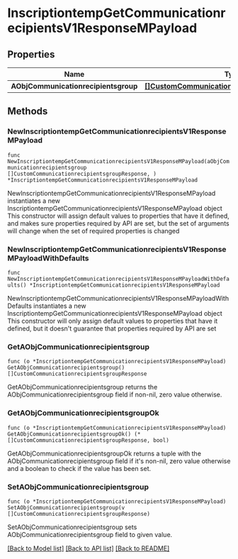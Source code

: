 # InscriptiontempGetCommunicationrecipientsV1ResponseMPayload

## Properties

Name | Type | Description | Notes
------------ | ------------- | ------------- | -------------
**AObjCommunicationrecipientsgroup** | [**[]CustomCommunicationrecipientsgroupResponse**](CustomCommunicationrecipientsgroupResponse.md) |  | 

## Methods

### NewInscriptiontempGetCommunicationrecipientsV1ResponseMPayload

`func NewInscriptiontempGetCommunicationrecipientsV1ResponseMPayload(aObjCommunicationrecipientsgroup []CustomCommunicationrecipientsgroupResponse, ) *InscriptiontempGetCommunicationrecipientsV1ResponseMPayload`

NewInscriptiontempGetCommunicationrecipientsV1ResponseMPayload instantiates a new InscriptiontempGetCommunicationrecipientsV1ResponseMPayload object
This constructor will assign default values to properties that have it defined,
and makes sure properties required by API are set, but the set of arguments
will change when the set of required properties is changed

### NewInscriptiontempGetCommunicationrecipientsV1ResponseMPayloadWithDefaults

`func NewInscriptiontempGetCommunicationrecipientsV1ResponseMPayloadWithDefaults() *InscriptiontempGetCommunicationrecipientsV1ResponseMPayload`

NewInscriptiontempGetCommunicationrecipientsV1ResponseMPayloadWithDefaults instantiates a new InscriptiontempGetCommunicationrecipientsV1ResponseMPayload object
This constructor will only assign default values to properties that have it defined,
but it doesn't guarantee that properties required by API are set

### GetAObjCommunicationrecipientsgroup

`func (o *InscriptiontempGetCommunicationrecipientsV1ResponseMPayload) GetAObjCommunicationrecipientsgroup() []CustomCommunicationrecipientsgroupResponse`

GetAObjCommunicationrecipientsgroup returns the AObjCommunicationrecipientsgroup field if non-nil, zero value otherwise.

### GetAObjCommunicationrecipientsgroupOk

`func (o *InscriptiontempGetCommunicationrecipientsV1ResponseMPayload) GetAObjCommunicationrecipientsgroupOk() (*[]CustomCommunicationrecipientsgroupResponse, bool)`

GetAObjCommunicationrecipientsgroupOk returns a tuple with the AObjCommunicationrecipientsgroup field if it's non-nil, zero value otherwise
and a boolean to check if the value has been set.

### SetAObjCommunicationrecipientsgroup

`func (o *InscriptiontempGetCommunicationrecipientsV1ResponseMPayload) SetAObjCommunicationrecipientsgroup(v []CustomCommunicationrecipientsgroupResponse)`

SetAObjCommunicationrecipientsgroup sets AObjCommunicationrecipientsgroup field to given value.



[[Back to Model list]](../README.md#documentation-for-models) [[Back to API list]](../README.md#documentation-for-api-endpoints) [[Back to README]](../README.md)


